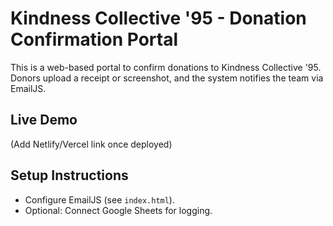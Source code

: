 # Kindness Collective '95 - Donation Confirmation Portal

This is a web-based portal to confirm donations to Kindness Collective '95. Donors upload a receipt or screenshot, and the system notifies the team via EmailJS.

## Live Demo

(Add Netlify/Vercel link once deployed)

## Setup Instructions

- Configure EmailJS (see `index.html`).
- Optional: Connect Google Sheets for logging.

